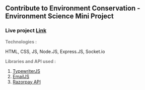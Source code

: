 <h2>Contribute to Environment Conservation - Environment Science Mini Project</h2>
<h3>Live project <a href="https://sumitvajarinkar.github.io/Greenies/" target="_blank">Link</a></h3>


<p style="font-weight:bold; color: gray;">Technologies :</p>
<span>HTML, CSS, JS, Node.JS, Express.JS, Socket.io</span>
<br>
<p style="font-weight:bold; color: gray;">Libraries and API used :</p>
<ol>
    <li><a href="https://github.com/tameemsafi/typewriterjs">TypewriterJS</a></li>
    <li><a href="https://www.emailjs.com/">EmailJS</a></li>
    <li><a href="https://razorpay.com/">Razorpay API</a></li>
</ol>
